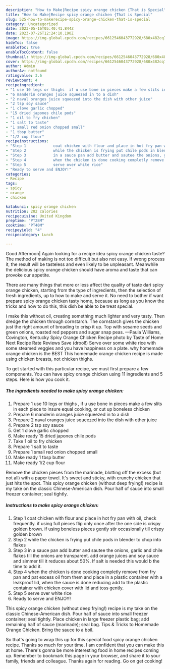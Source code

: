 ```yaml
---
description: "How to Make|Recipe spicy orange chicken {That is Special"
title: "How to Make|Recipe spicy orange chicken {That is Special"
slug: 525-how-to-makerecipe-spicy-orange-chicken-that-is-special
category: Uncategorized
date: 2023-05-16T05:40:41.844Z
date: 2023-07-26T12:24:10.190Z
image: https://img-global.cpcdn.com/recipes/6612546043772928/680x482cq70/spicy-orange-chicken-recipe-main-photo.jpg
hideToc: false
enableToc: true
enableTocContent: false
thumbnail: https://img-global.cpcdn.com/recipes/6612546043772928/680x482cq70/spicy-orange-chicken-recipe-main-photo.jpg
cover: https://img-global.cpcdn.com/recipes/6612546043772928/680x482cq70/spicy-orange-chicken-recipe-main-photo.jpg
author: Admin
authorAv: notfound
ratingvalue: 3.6
reviewcount: 4
recipeingredient:
- "1 use 10 legs or thighs  if u use bone in pieces make a few slits in each piece to insure equal cooking or cut up boneless chicken"
- "6 manderin oranges juice squeezed in to a dish"
- "2 naval oranges juice squeezed into the dish with other juice"
- "2 tsp soy sauce"
- "1 clove garlic chopped"
- "15 dried japones chile pods"
- "1 oil to fry chicken"
- "1 salt to taste"
- "1 small red onion chopped small"
- "1 tbsp butter"
- "1/2 cup flour"
recipeinstructions:
- "Step 1            coat chicken with flour and place in hot fry pan with oil, check frequently. if using full pieces flip only once after the one side is crispy golden brown. if using boneless pieces gently stir occasionally till crispy golden brown"
- "Step 2            while the chicken is frying put chile pods in blender to chop into flakes"
- "Step 3            in a sauce pan add butter and sautee the onions, garlic and chile flakes till the onions are transparent. add orange juices and soy sauce and simmer till it reduces about 50%. If salt is needed this would b the time to add it."
- "Step 4            when the chicken is done cooking completly remove from fry pan and pat excess oil from them and place in a plastic container with a leakproof lid, when the sauce is done reducing add to the plastic container with chicken cover with lid and toss gently."
- "Step 5            serve over white rice"
- "Ready to serve and ENJOY!"
categories:
- Recipe
tags:
- spicy
- orange
- chicken

katakunci: spicy orange chicken 
nutrition: 202 calories
recipecuisine: United Kingdom
preptime: "PT28M"
cooktime: "PT40M"
recipeyield: "4"
recipecategory: Lunch

---
```



Good Afternoon| Again looking for a recipe idea spicy orange chicken taste? The method of making is not too difficult but also not easy. If wrong process it, the result will be tasteless and even likely to be unpleasant. Meanwhile the delicious spicy orange chicken should have aroma and taste that can provoke our appetite.






There are many things that more or less affect the quality of taste dari spicy orange chicken, starting from the type of ingredients, then the selection of fresh ingredients, up to how to make and serve it. No need to bother if want prepare spicy orange chicken tasty home, because as long as you know the tricks and how to do this, this dish be able to be treat  special.


I make this without oil, creating something much lighter and very tasty. Then dredge the chicken through cornstarch. The cornstarch gives the chicken just the right amount of breading to crisp it up. Top with sesame seeds and green onions, roasted red peppers and sugar snap peas. —Paula Williams, Covington, Kentucky Spicy Orange Chicken Recipe photo by Taste of Home Next Recipe Rate Reviews Save (drool!) Serve over some white rice with some steamed veggies and you have happiness on a plate. why homemade orange chicken is the BEST This homemade orange chicken recipe is made using chicken breasts, not chicken thighs.


To get started with this particular recipe, we must first prepare a few components. You can have spicy orange chicken using 11 ingredients and 5 steps. Here is how you cook it.

<!--inarticleads1-->

##### The ingredients needed to make spicy orange chicken:

1. Prepare 1 use 10 legs or thighs , if u use bone in pieces make a few slits in each piece to insure equal cooking, or cut up boneless chicken
1. Prepare 6 manderin oranges juice squeezed in to a dish
1. Prepare 2 naval oranges juice squeezed into the dish with other juice
1. Prepare 2 tsp soy sauce
1. Get 1 clove garlic chopped
1. Make ready 15 dried japones chile pods
1. Take 1 oil to fry chicken
1. Prepare 1 salt to taste
1. Prepare 1 small red onion chopped small
1. Make ready 1 tbsp butter
1. Make ready 1/2 cup flour


Remove the chicken pieces from the marinade, blotting off the excess (but not all) with a paper towel. It&#39;s sweet and sticky, with crunchy chicken that just hits the spot. This spicy orange chicken (without deep frying!) recipe is my take on the classic Chinese-American dish. Pour half of sauce into small freezer container; seal tightly. 

<!--inarticleads2-->

##### Instructions to make spicy orange chicken:

1. Step 1            coat chicken with flour and place in hot fry pan with oil, check frequently. if using full pieces flip only once after the one side is crispy golden brown. if using boneless pieces gently stir occasionally till crispy golden brown
1. Step 2            while the chicken is frying put chile pods in blender to chop into flakes
1. Step 3            in a sauce pan add butter and sautee the onions, garlic and chile flakes till the onions are transparent. add orange juices and soy sauce and simmer till it reduces about 50%. If salt is needed this would b the time to add it.
1. Step 4            when the chicken is done cooking completly remove from fry pan and pat excess oil from them and place in a plastic container with a leakproof lid, when the sauce is done reducing add to the plastic container with chicken cover with lid and toss gently.
1. Step 5            serve over white rice
1. Ready to serve and ENJOY!

This spicy orange chicken (without deep frying!) recipe is my take on the classic Chinese-American dish. Pour half of sauce into small freezer container; seal tightly. Place chicken in large freezer plastic bag; add remaining half of sauce (marinade); seal bag. Tips &amp; Tricks to Homemade Orange Chicken. Bring the sauce to a boil. 

So that's going to wrap this up for this special food spicy orange chicken recipe. Thanks so much for your time. I am confident that you can make this at home. There's gonna be more interesting food in home recipes coming up. Remember to bookmark this page in your browser, and share it to your family, friends and colleague. Thanks again for reading. Go on get cooking!

